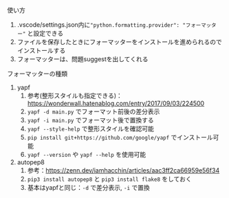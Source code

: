 使い方
1. .vscode/settings.json内に`"python.formatting.provider": "フォーマッター"` と設定できる
2. ファイルを保存したときにフォーマッターをインストールを進められるのでインストールする
3. フォーマッターは、問題suggestを出してくれる

フォーマッターの種類
1. yapf
	1. 参考(整形スタイルも指定できる)：https://wonderwall.hatenablog.com/entry/2017/09/03/224500
	3. `yapf -d main.py` でフォーマット前後の差分表示
	4. `yapf -i main.py` でフォーマット後で置換する
	5. `yapf --style-help` で整形スタイルを確認可能
	6. `pip install git+https://github.com/google/yapf` でインストール可能
	7. `yapf --version` や `yapf --help` を使用可能
2. autopep8
	1. 参考：https://zenn.dev/iamhacchin/articles/aac3ff2ca66959e56f34
	2. `pip3 install autopep8` と `pip3 install flake8` をしておく
	3. 基本はyapfと同じ：`-d` で差分表示, `-i` で置換
